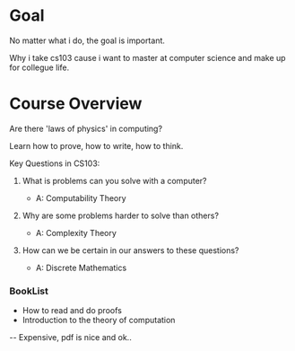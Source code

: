 # Goal
No matter what i do, the goal is important.

Why i take cs103 cause i want to master at computer science and make up for collegue life.

# Course Overview
Are there 'laws of physics' in computing?

Learn how to prove, how to write, how to think.

Key Questions in CS103:

1. What is problems can you solve with a computer?
    - A: Computability Theory

2. Why are some problems harder to solve than others?
    - A: Complexity Theory

3. How can we be certain in our answers to these questions?
    - A: Discrete Mathematics

### BookList
* How to read and do proofs
* Introduction to the theory of computation

-- Expensive, pdf is nice and ok..
